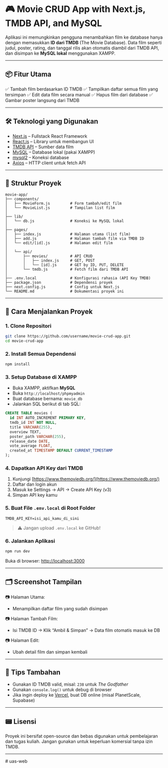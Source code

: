 # 🎮 Movie CRUD App with Next.js, TMDB API, and MySQL

Aplikasi ini memungkinkan pengguna menambahkan film ke database hanya dengan memasukkan **ID dari TMDB** (The Movie Database). Data film seperti judul, poster, rating, dan tanggal rilis akan otomatis diambil dari TMDB API, dan disimpan ke **MySQL lokal** menggunakan XAMPP.

---

## 📦 Fitur Utama

✅ Tambah film berdasarkan ID TMDB
✅ Tampilkan daftar semua film yang tersimpan
✅ Edit data film secara manual
✅ Hapus film dari database
✅ Gambar poster langsung dari TMDB

---

## 🛠️ Teknologi yang Digunakan

* [Next.js](https://nextjs.org/) – Fullstack React Framework
* [React.js](https://reactjs.org/) – Library untuk membangun UI
* [TMDB API](https://www.themoviedb.org/documentation/api) – Sumber data film
* [MySQL](https://www.mysql.com/) – Database lokal (pakai XAMPP)
* [mysql2](https://www.npmjs.com/package/mysql2) – Koneksi database
* [Axios](https://axios-http.com/) – HTTP client untuk fetch API

---

## 📁 Struktur Proyek

```
movie-app/
├── components/
│   ├── MovieForm.js         # Form tambah/edit film
│   └── MovieList.js         # Tampilan list film
│
├── lib/
│   └── db.js                # Koneksi ke MySQL lokal
│
├── pages/
│   ├── index.js             # Halaman utama (list film)
│   ├── add.js               # Halaman tambah film via TMDB ID
│   └── edit/[id].js         # Halaman edit film
│
│   └── api/
│       ├── movies/          # API CRUD
│       │   ├── index.js     # GET, POST
│       │   └── [id].js      # GET by ID, PUT, DELETE
│       └── tmdb.js          # Fetch film dari TMDB API
│
├── .env.local               # Konfigurasi rahasia (API Key TMDB)
├── package.json             # Dependensi proyek
├── next.config.js           # Config untuk Next.js
└── README.md                # Dokumentasi proyek ini
```

---

## 🚀 Cara Menjalankan Proyek

### 1. Clone Repositori

```bash
git clone https://github.com/username/movie-crud-app.git
cd movie-crud-app
```

### 2. Install Semua Dependensi

```bash
npm install
```

### 3. Setup Database di XAMPP

* Buka XAMPP, aktifkan **MySQL**
* Buka `http://localhost/phpmyadmin`
* Buat database bernama: `movie_db`
* Jalankan SQL berikut di tab SQL:

```sql
CREATE TABLE movies (
  id INT AUTO_INCREMENT PRIMARY KEY,
  tmdb_id INT NOT NULL,
  title VARCHAR(255),
  overview TEXT,
  poster_path VARCHAR(255),
  release_date DATE,
  vote_average FLOAT,
  created_at TIMESTAMP DEFAULT CURRENT_TIMESTAMP
);
```

### 4. Dapatkan API Key dari TMDB

1. Kunjungi [https://www.themoviedb.org/](https://www.themoviedb.org/)
2. Daftar dan login akun
3. Masuk ke Settings → API → Create API Key (v3)
4. Simpan API key kamu

### 5. Buat File `.env.local` di Root Folder

```env
TMDB_API_KEY=isi_api_kamu_di_sini
```

> ⚠️ Jangan upload `.env.local` ke GitHub!

### 6. Jalankan Aplikasi

```bash
npm run dev
```

Buka di browser: [http://localhost:3000](http://localhost:3000)

---

## 🗂️ Screenshot Tampilan

📷 Halaman Utama:

* Menampilkan daftar film yang sudah disimpan

📷 Halaman Tambah Film:

* Isi TMDB ID → Klik “Ambil & Simpan” → Data film otomatis masuk ke DB

📷 Halaman Edit:

* Ubah detail film dan simpan kembali

---

## 🧠 Tips Tambahan

* Gunakan ID TMDB valid, misal: `238` untuk *The Godfather*
* Gunakan `console.log()` untuk debug di browser
* Jika ingin deploy ke [Vercel](https://vercel.com/), buat DB online (misal PlanetScale, Supabase)

---

## 📟 Lisensi

Proyek ini bersifat open-source dan bebas digunakan untuk pembelajaran dan tugas kuliah. Jangan gunakan untuk keperluan komersial tanpa izin TMDB.

---
#   u a s - w e b  
 